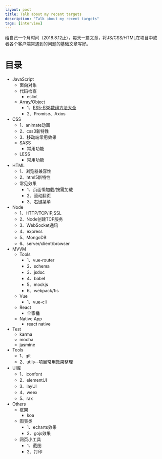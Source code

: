 ```yaml
---
layout: post
title: Talk about my recent targets
description: "Talk about my recent targets"
tags: [interview]
---
```


给自己一个月时间（2018.8.12止），每天一篇文章，将JS/CSS/HTML在项目中或者各个客户端常遇到的问题的基础文章写好。

# 目录  
- JavaScript
  - 面向对象
  - 代码检查
    - eslint
  - Array/Object
    - 1、[ES5-ES8数组方法大全](http://www.baidu.com)
    - 2、Promise、Axios
- CSS
  - 1、animate动画
  - 2、css3新特性
  - 3、移动端常用效果
  - SASS
    - 常用功能    
  - LESS
    - 常用功能
- HTML
  - 1、浏览器兼容性
  - 2、html5新特性
  - 常见效果
    - 1、页面懒加载/按需加载
    - 2、滚动翻页
    - 3、右键菜单
- Node
  - 1、HTTP/TCP/IP,SSL
  - 2、Node创建TCP服务
  - 3、WebSocket通讯
  - 4、express
  - 5、MongoDB
  - 6、server/client/browser  
- MVVM
  - Tools
    - 1、vue-router
    - 2、schema
    - 3、jsdoc
    - 4、babel
    - 5、mockjs
    - 6、webpack/fis
  - Vue
    - 1、vue-cli
  - React
    - 全家桶
  - Native App
    - react native
- Test
  - karma
  - mocha
  - jasmine
- Tools
  - 1、git
  - 2、utils--项目常用效果整理
- UI库
  - 1、iconfont
  - 2、elementUI
  - 3、layUI
  - 4、weex
  - 5、rax
- Others
  - 框架
    - koa
  - 图表类
    - 1、echarts效果
    - 2、gojs效果
  - 网页小工具
    - 1、截图
    - 2、打印

